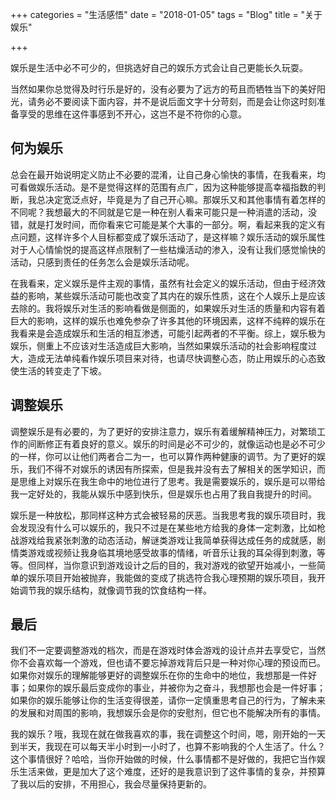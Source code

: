 +++
categories = "生活感悟"
date = "2018-01-05"
tags = "Blog"
title = "关于娱乐"

+++

娱乐是生活中必不可少的，但挑选好自己的娱乐方式会让自己更能长久玩耍。
<!--more-->
当然如果你总觉得及时行乐是好的，没有必要为了远方的苟且而牺牲当下的美好阳光，请务必不要阅读下面内容，并不是说后面文字十分苛刻，而是会让你这时刻准备享受的思维在这件事感到不开心，这岂不是不符你的心意。

## 何为娱乐

总会在最开始说明定义防止不必要的混淆，让自己身心愉快的事情，在我看来，均可看做娱乐活动。是不是觉得这样的范围有点广，因为这种能够提高幸福指数的判断，我总决定宽泛点好，毕竟是为了自己开心嘛。那娱乐又和其他事情有着怎样的不同呢？我想最大的不同就是它是一种在别人看来可能只是一种消遣的活动，没错，就是打发时间，而你看来它可能是某个大事的一部分。啊，看起来我的定义有点问题，这样许多个人目标都变成了娱乐活动了，是这样嘛？娱乐活动的娱乐属性对于人心情愉悦的提高这样点限制了一些枯燥活动的渗入，没有让我们感觉愉快的活动，只感到责任的任务怎么会是娱乐活动呢。

在我看来，定义娱乐是件主观的事情，虽然有社会定义的娱乐活动，但由于经济效益的影响，某些娱乐活动可能也改变了其内在的娱乐性质，这在个人娱乐上是应该去除的。我将娱乐对生活的影响看做是侧面的，如果娱乐对生活的质量和内容有着巨大的影响，这样的娱乐也难免参杂了许多其他的环境因素，这样不纯粹的娱乐在我看来是会造成娱乐和生活的相互渗透，可能引起两者的不平衡。综上，娱乐极为娱乐，侧重上不应该对生活造成巨大影响，当然如果娱乐活动的社会影响程度过大，造成无法单纯看作娱乐项目来对待，也请尽快调整心态，防止用娱乐的心态致使生活的转变走了下坡。

## 调整娱乐

调整娱乐是有必要的，为了更好的安排注意力，娱乐有着缓解精神压力，对繁琐工作的间断修正有着良好的意义。娱乐的时间是必不可少的，就像运动也是必不可少的一样，你可以让他们两者合二为一，也可以算作两种健康的调节。为了更好的娱乐，我们不得不对娱乐的诱因有所探索，但是我并没有去了解相关的医学知识，而是思维上对娱乐在我生命中的地位进行了思考。我是需要娱乐的，娱乐是可以带给我一定好处的，我能从娱乐中感到快乐，但是娱乐也占用了我自我提升的时间。

娱乐是一种放松，那同样这种方式会被轻易的厌恶。当我思考我的娱乐项目时，我会发现没有什么可以娱乐的，我只不过是在某些地方给我的身体一定刺激，比如枪战游戏给我紧张刺激的动态活动，解谜类游戏让我简单获得达成任务的成就感，剧情类游戏或视频让我身临其境地感受故事的情绪，听音乐让我的耳朵得到刺激，等等。但同样，当你意识到游戏设计之后的目的，我对游戏的欲望开始减小，一些简单的娱乐项目开始被抛弃，我能做的变成了挑选符合我心理预期的娱乐项目，我开始调节我的娱乐结构，就像调节我的饮食结构一样。

## 最后

我们不一定要调整游戏的档次，而是在游戏时体会游戏的设计点并去享受它，当然你不会喜欢每一个游戏，但也请不要忘掉游戏背后只是一种对你心理的预设而已。如果你对娱乐的理解能够更好的调整娱乐在你的生命中的地位，我想那是一件好事；如果你的娱乐最后变成你的事业，并被你为之奋斗，我想那也会是一件好事；如果你的娱乐能够让你的生活变得很差，请你一定慎重思考自己的行为，了解未来的发展和对周围的影响，我想娱乐会是你的安慰剂，但它也不能解决所有的事情。

我的娱乐？哦，我现在就在做我喜欢的事，我在调整这个时间，嗯，刚开始的一天到半天，我现在可以每天半小时到一小时了，也算不影响我的个人生活了。什么？这个事情很好？哈哈，当你开始做的时候，什么事情都不是好做的，我把它当作娱乐生活来做，更是加大了这个难度，还好的是我意识到了这件事情的复杂，并预算了我以后的安排，不用担心，我会尽量保持更新的。